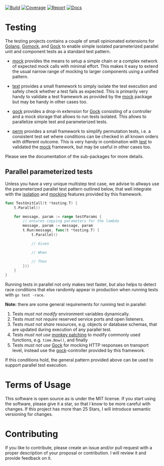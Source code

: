 [![Build](https://github.com/tkrop/testing/actions/workflows/go.yaml/badge.svg)](https://github.com/tkrop/testing/actions/workflows/go.yaml)
[![Coverage](https://coveralls.io/repos/github/tkrop/testing/badge.svg?branch=main)](https://coveralls.io/github/tkrop/testing?branch=main)
[![Report](https://goreportcard.com/badge/github.com/tkrop/testing)](https://goreportcard.com/badge/github.com/tkrop/testing)
[![Docs](https://pkg.go.dev/badge/github.com/tkrop/testing.svg)](https://pkg.go.dev/github.com/tkrop/testing)


# Testing

The testing projects contains a couple of small opinionated extensions for
[Golang][go], [Gomock][gomock], and [Gock][gock] to enable simple isolated
parameterized parallel unit and component tests as a standard test pattern.

* [mock](mock) provides the means to setup a simple chain or a complex network
  of expected mock calls with minimal effort. This makes it easy to extend the
  usual narrow range of mocking to larger components using a unified pattern.

* [test](test) provides a small framework to simply isolate the test execution
  and safely check whether a test fails as expected. This is primarily very
  handy to validate a test framework as provided by the [mock](mock) package
  but may be handy in other cases too.

* [gock](gock) provides a drop-in extension for [Gock][gock] consisting of a
  controller and a mock storage that allows to run tests isolated. This allows
  to parallelize simple test and parameterized tests.

* [perm](perm) provides a small framework to simplify permutation tests, i.e.
  a consistent test set where conditions can be checked in all known orders
  with different outcome. This is very handy in combination with [test](test)
  to validated the [mock](mock) framework, but may be useful in other cases
  too.

Please see the documentation of the sub-packages for more details.


## Parallel parameterized tests

Unless you have a very unique multistep test case, we advise to allways use
the parameterized parallel test pattern outlined below, that well integrate
with the [isolation](test#isolated-parameterized-parallel-test-pattern) and
[mocking](mock) features provided by this framework.

```go
func TestUnitCall(t *testing.T) {
	t.Parallel()

	for message, param := range testParams {
		// ensures copying parameters for the lambda
		message, param := message, param
		t.Run(message, func(t *testing.T) {
			t.Parallel()

			// Given

			// When

			// Then
		}))
	}
}
```

Running tests in parallel not only makes test faster, but also helps to detect
race conditions that else randomly appear in production  when running tests
with `go test -race`.

**Note:** there are some general requirements for running test in parallel:

1. Tests *must not modify* environment variables dynamically.
2. Tests *must not require* reserved service ports and open listeners.
3. Tests *must not share* resources, e.g. objects or database schemas, that
   are updated during execution of any parallel test.
4. Tests *must not use* [monkey patching][monkey] to modify commonly used
   functions, e.g. `time.Now()`, and finally
5. Tests *must not use* [Gock][gock] for mocking HTTP responses on transport
   level, instead use the [gock](gock)-controller provided by this framework.

If this conditions hold, the general pattern provided above can be used to
support parallel test execution.

# Terms of Usage

This software is open source as is under the MIT license. If you start using
the software, please give it a star, so that I know to be more careful with
changes. If this project has more than 25 Stars, I will introduce semantic
versioning for changes.

# Contributing

If you like to contribute, please create an issue and/or pull request with a
proper description of your proposal or contribution. I will review it and
provide feedback on it.

[go]: https://go.dev/ "Golang"
[gomock]: https://github.com/golang/mock "GoMock"
[gock]: https://github.com/h2non/gock "Gock"
[monkey]: https://github.com/bouk/monkey "Monkey Patching"

